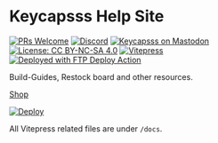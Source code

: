 
# Keycapsss Help Site

[![PRs Welcome](https://img.shields.io/badge/PRs-welcome-brightgreen.svg?style=flat-square)](https://github.com/firstcontributions/first-contributions)
[![Discord](https://img.shields.io/discord/548530462419582996?style=flat-square&logo=discord&logoColor=white)](https://discord.gg/frjFXZB "Redirect to Keycapsss Discord") [![Keycapsss on Mastodon](https://img.shields.io/mastodon/follow/108328830936503683?domain=chaos.social&style=flat-square&logo=mastodon)](https://chaos.social/deck/@keycapsss)  [![License: CC BY-NC-SA 4.0](https://img.shields.io/badge/License-CC%20BY--NC--SA%204.0-lightgrey.svg?style=flat-square)](https://creativecommons.org/licenses/by-nc-sa/4.0/) [![Vitepress](https://img.shields.io/badge/VitePress-5672CD?logo=vitepress&logoColor=fff&style=flat-square)](https://vitepress.dev) [![Deployed with FTP Deploy Action](https://img.shields.io/badge/Deployed_with-FTP_Deploy_Action-lightgrey.svg?style=flat-square)](https://github.com/SamKirkland/FTP-Deploy-Action)

Build-Guides, Restock board and other resources.

[Shop](https://keycapsss.com)

[![Deploy](https://github.com/Keycapsss/keycapsss-help-site/actions/workflows/deploy.yml/badge.svg?branch=master)](https://github.com/Keycapsss/keycapsss-help-site/actions/workflows/deploy.yml)

All Vitepress related files are under `/docs`.
